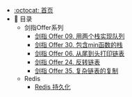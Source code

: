 - [:octocat: 首页](/README)
- :memo: 目录
   - 剑指Offer系列
       - [剑指 Offer 09. 用两个栈实现队列](/md/剑指Offer/剑指Offer09用两个栈实现队列.md)
       - [剑指 Offer 30. 包含min函数的栈](/md/剑指Offer/剑指Offer30包含min函数的栈.md)
       - [剑指 Offer 06. 从尾到头打印链表](/md/剑指Offer/剑指Offer06从尾到头打印链表.md)
       - [剑指 Offer 24. 反转链表](/md/剑指Offer/剑指Offer24反转链表.md)
       - [剑指 Offer 35. 复杂链表的复制](/md/剑指Offer/剑指Offer35复杂链表的复制.md)
   - Redis 
       - [Redis 持久化](/md/Redis/持久化.md)
